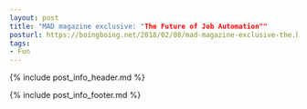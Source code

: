 ```yaml
---
layout: post
title: "MAD magazine exclusive: "The Future of Job Automation""
posturl: https://boingboing.net/2018/02/08/mad-magazine-exclusive-the.html
tags:
- Fun
---
```


{% include post_info_header.md %}



<!--more-->
{% include post_info_footer.md %}
